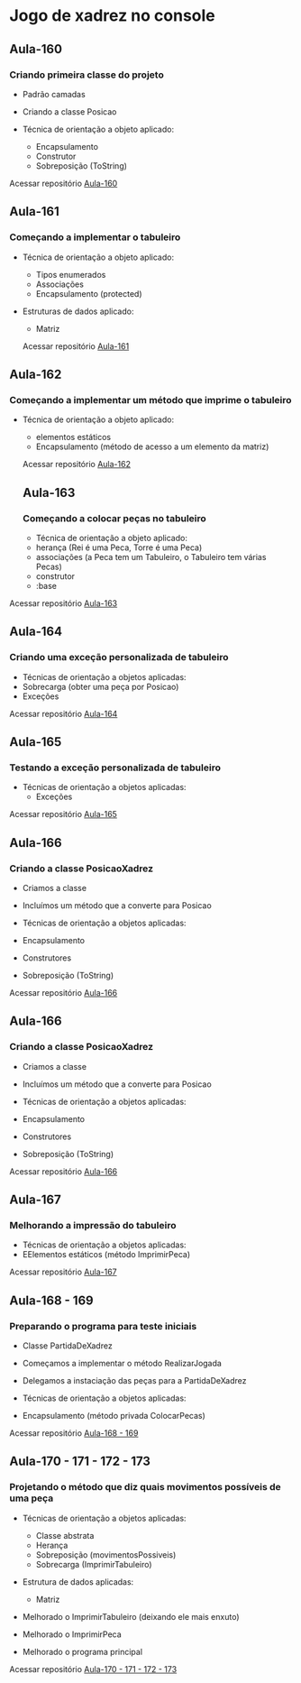 # Jogo de xadrez no console

## Aula-160
### Criando primeira classe do projeto

* Padrão camadas

* Criando a classe Posicao

* Técnica de orientação a objeto aplicado:
  * Encapsulamento
  * Construtor
  * Sobreposição (ToString)

Acessar repositório [Aula-160](https://github.com/abnersolivera/XADREZ_CONSOLE/tree/main/Aula-160)


## Aula-161
### Começando a implementar o tabuleiro

* Técnica de orientação a objeto aplicado:
  * Tipos enumerados
  * Associações
  * Encapsulamento (protected)
 
* Estruturas de dados aplicado:
  * Matriz
  
  Acessar repositório [Aula-161](https://github.com/abnersolivera/XADREZ_CONSOLE/tree/main/Aula-161)
  
## Aula-162
### Começando a implementar um método que imprime o tabuleiro

* Técnica de orientação a objeto aplicado:
  * elementos estáticos
  * Encapsulamento (método de acesso a um elemento da matriz)
  
  Acessar repositório [Aula-162](https://github.com/abnersolivera/XADREZ_CONSOLE/tree/main/Aula-162)
  
  ## Aula-163
  ### Começando a colocar peças no tabuleiro
  
  * Técnica de orientação a objeto aplicado:
   * herança (Rei é uma Peca, Torre é uma Peca)
   * associações (a Peca tem um Tabuleiro, o Tabuleiro tem várias Pecas)
   * construtor
   * :base

Acessar repositório [Aula-163](https://github.com/abnersolivera/XADREZ_CONSOLE/tree/main/Aula-163)

## Aula-164
### Criando uma exceção personalizada de tabuleiro

* Técnicas de orientação a objetos aplicadas:
 * Sobrecarga (obter uma peça por Posicao)
 * Exceções

Acessar repositório [Aula-164](https://github.com/abnersolivera/XADREZ_CONSOLE/tree/main/Aula-164)

## Aula-165
### Testando a exceção personalizada de tabuleiro

* Técnicas de orientação a objetos aplicadas:
  * Exceções
 
Acessar repositório [Aula-165](https://github.com/abnersolivera/XADREZ_CONSOLE/tree/main/Aula-165)

## Aula-166
### Criando a classe PosicaoXadrez

* Criamos a classe
* Incluímos um método que a converte para Posicao

* Técnicas de orientação a objetos aplicadas:
 * Encapsulamento
 * Construtores
 * Sobreposição (ToString)

Acessar repositório [Aula-166](https://github.com/abnersolivera/XADREZ_CONSOLE/tree/main/Aula-166)

## Aula-166
### Criando a classe PosicaoXadrez

* Criamos a classe
* Incluímos um método que a converte para Posicao

* Técnicas de orientação a objetos aplicadas:
 * Encapsulamento
 * Construtores
 * Sobreposição (ToString)

Acessar repositório [Aula-166](https://github.com/abnersolivera/XADREZ_CONSOLE/tree/main/Aula-166)

## Aula-167
### Melhorando a impressão do tabuleiro

* Técnicas de orientação a objetos aplicadas:
 * EElementos estáticos (método ImprimirPeca)
 
Acessar repositório [Aula-167](https://github.com/abnersolivera/XADREZ_CONSOLE/tree/main/Aula-167)

## Aula-168 - 169
### Preparando o programa para teste iniciais

* Classe PartidaDeXadrez
* Começamos a implementar o método RealizarJogada
* Delegamos a instaciação das peças para a PartidaDeXadrez

* Técnicas de orientação a objetos aplicadas:
 * Encapsulamento (método privada ColocarPecas)
 
Acessar repositório [Aula-168 - 169](https://github.com/abnersolivera/XADREZ_CONSOLE/tree/main/Aula-168)

## Aula-170 - 171 - 172 - 173
### Projetando o método que diz quais movimentos possíveis de uma peça

* Técnicas de orientação a objetos aplicadas:
  * Classe abstrata
  * Herança
  * Sobreposição (movimentosPossiveis)
  * Sobrecarga (ImprimirTabuleiro)

* Estrutura de dados aplicadas:
  * Matriz
 
* Melhorado o ImprimirTabuleiro (deixando ele mais enxuto)
* Melhorado o ImprimirPeca
* Melhorado o programa principal

Acessar repositório [Aula-170 - 171 - 172 - 173](https://github.com/abnersolivera/XADREZ_CONSOLE/tree/main/Aula-170)